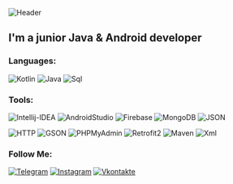 ![Header](https://media.discordapp.net/attachments/729413556700839957/824338217699639336/background.jpg?width=1440&height=267)

## I'm a junior Java & Android developer

### Languages:
![Kotlin](https://img.shields.io/badge/-Kotlin-090909?style=for-the-badge&logo=kotlin)
![Java](https://img.shields.io/badge/-Java-090909?style=for-the-badge&logo=java)
![Sql](https://img.shields.io/badge/-Sql-090909?style=for-the-badge&logo=mysql)

### Tools:
![Intellij-IDEA](https://img.shields.io/badge/-IntellijIDEA-090909?style=for-the-badge&logo=IntelliJ-IDEA)
![AndroidStudio](https://img.shields.io/badge/-AndroidStudio-090909?style=for-the-badge&logo=Android-Studio&logoColor=FFF)
![Firebase](https://img.shields.io/badge/-Firebase-090909?style=for-the-badge&logo=firebase)
![MongoDB](https://img.shields.io/badge/-MongoDB-090909?style=for-the-badge&logo=MongoDB)
![JSON](https://img.shields.io/badge/-JSON-090909?style=for-the-badge&logo=JSON)

![HTTP](https://img.shields.io/badge/-HTTP-090909?style=for-the-badge&logo=HTTP)
![GSON](https://img.shields.io/badge/-GSON-090909?style=for-the-badge&logo=GSON)
![PHPMyAdmin](https://img.shields.io/badge/-PHPMyAdmin-090909?style=for-the-badge&logo=PHPMyAdmin)
![Retrofit2](https://img.shields.io/badge/-Retrofit2-090909?style=for-the-badge&logo=Retrofit)
![Maven](https://img.shields.io/badge/-Maven-090909?style=for-the-badge&logo=maven)
![Xml](https://img.shields.io/badge/-XML-090909?style=for-the-badge&logo=xml)

### Follow Me:
[![Telegram](https://img.shields.io/badge/-Telegram-090909?style=for-the-badge&logo=telegram&logoColor=27A0D9)](https://t.me/zefippp)
[![Instagram](https://img.shields.io/badge/-Instagram-090909?style=for-the-badge&logo=instagram&logoColor=B4068E)](https://www.instagram.com/promise.pending)
[![Vkontakte](https://img.shields.io/badge/-Vkontakte-090909?style=for-the-badge&logo=Vk&logoColor=4F7DB3)](https://vk.com/zefippp)
